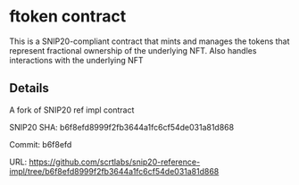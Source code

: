 # ftoken contract

This is a SNIP20-compliant contract that mints and manages the tokens that represent fractional ownership of the underlying NFT. Also handles interactions with the underlying NFT  

## Details  
A fork of SNIP20 ref impl contract

SNIP20 SHA: b6f8efd8999f2fb3644a1fc6cf54de031a81d868

Commit: b6f8efd

URL: https://github.com/scrtlabs/snip20-reference-impl/tree/b6f8efd8999f2fb3644a1fc6cf54de031a81d868
